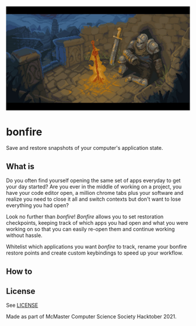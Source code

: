 ![bonfire](bonfire.jpg)

# bonfire
Save and restore snapshots of your computer's application state.

## What is
Do you often find yourself opening the same set of apps everyday to get your day started? Are you ever in the middle of working on a project, you have your code editor open, a million chrome tabs plus your software and realize you need to close it all and switch contexts but don't want to lose everything you had open?

Look no further than _bonfire_! _Bonfire_ allows you to set restoration checkpoints, keeping track of which apps you had open and what you were working on so that you can easily re-open them and continue working without hassle.

Whitelist which applications you want _bonfire_ to track, rename your bonfire restore points and create custom keybindings to speed up your workflow. 

## How to





## License
See [LICENSE](LICENSE)

Made as part of McMaster Computer Science Society Hacktober 2021.


